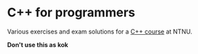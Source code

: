 # C++ for programmers
Various exercises and exam solutions for a [C++ course](https://www.ntnu.no/studier/emner/IINI4003#tab=omEmnet) at NTNU.

__Don't use this as kok__